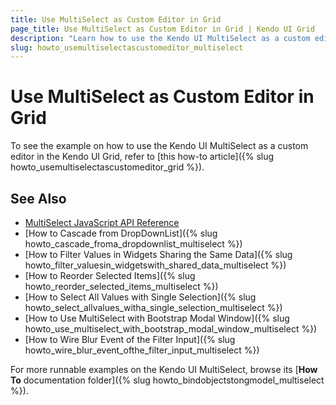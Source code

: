 ```yaml
---
title: Use MultiSelect as Custom Editor in Grid
page_title: Use MultiSelect as Custom Editor in Grid | Kendo UI Grid
description: "Learn how to use the Kendo UI MultiSelect as a custom editor in the Kendo UI Grid widget."
slug: howto_usemultiselectascustomeditor_multiselect
---
```


# Use MultiSelect as Custom Editor in Grid

To see the example on how to use the Kendo UI MultiSelect as a custom editor in the Kendo UI Grid, refer to [this how-to article]({% slug howto_usemultiselectascustomeditor_grid %}).

## See Also

* [MultiSelect JavaScript API Reference](/api/javascript/ui/multiselect)
* [How to Cascade from DropDownList]({% slug howto_cascade_froma_dropdownlist_multiselect %})
* [How to Filter Values in Widgets Sharing the Same Data]({% slug howto_filter_valuesin_widgetswith_shared_data_multiselect %})
* [How to Reorder Selected Items]({% slug howto_reorder_selected_items_multiselect %})
* [How to Select All Values with Single Selection]({% slug howto_select_allvalues_witha_single_selection_multiselect %})
* [How to Use MultiSelect with Bootstrap Modal Window]({% slug howto_use_multiselect_with_bootstrap_modal_window_multiselect %})
* [How to Wire Blur Event of the Filter Input]({% slug howto_wire_blur_event_ofthe_filtеr_input_multiselect %})

For more runnable examples on the Kendo UI MultiSelect, browse its [**How To** documentation folder]({% slug howto_bindobjectstongmodel_multiselect %}).
